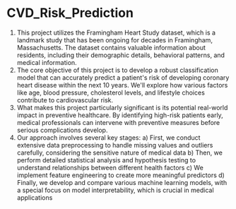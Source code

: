 # CVD_Risk_Prediction
1) This project utilizes the Framingham Heart Study dataset, which is a landmark study that has been ongoing for decades in Framingham, Massachusetts. The dataset contains valuable information about residents, including their demographic details, behavioral patterns, and medical information.
2) The core objective of this project is to develop a robust classification model that can accurately predict a patient's risk of developing coronary heart disease within the next 10 years. We'll explore how various factors like age, blood pressure, cholesterol levels, and lifestyle choices contribute to cardiovascular risk.
3) What makes this project particularly significant is its potential real-world impact in preventive healthcare. By identifying high-risk patients early, medical professionals can intervene with preventive measures before serious complications develop.
4) Our approach involves several key stages:
   a) First, we conduct extensive data preprocessing to handle missing values and outliers carefully, considering the sensitive nature of medical data
   b) Then, we perform detailed statistical analysis and hypothesis testing to understand relationships between different health factors
   c) We implement feature engineering to create more meaningful predictors
   d) Finally, we develop and compare various machine learning models, with a special focus on model interpretability, which is crucial in medical applications

